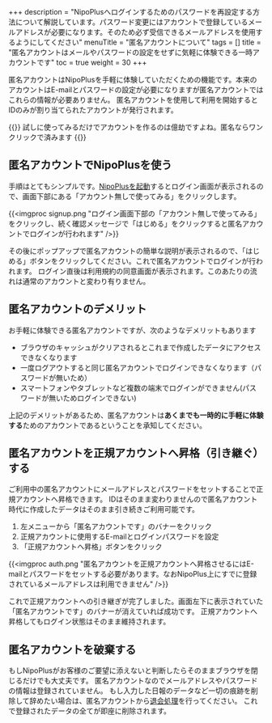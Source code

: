 +++
description = "NipoPlusへログインするためのパスワードを再設定する方法について解説しています。パスワード変更にはアカウントで登録しているメールアドレスが必要になります。そのため必ず受信できるメールアドレスを使用するようにしてください"
menuTitle = "匿名アカウントについて"
tags = []
title = "匿名アカウントはメールやパスワードの設定をせずに気軽に体験できる一時アカウントです"
toc = true
weight = 30
+++

匿名アカウントはNipoPlusを手軽に体験していただくための機能です。本来のアカウントはE-mailとパスワードの設定が必要になりますが匿名アカウントではこれらの情報が必要ありません。
匿名アカウントを使用して利用を開始するとIDのみが割り当てられたアカウントが発行されます。

{{<alice pos="right" icon="ok">}}
試しに使ってみるだけでアカウントを作るのは億劫ですよね。匿名ならワンクリックで済みます
{{</alice>}}

## 匿名アカウントでNipoPlusを使う

手順はとてもシンプルです。[NipoPlusを起動](https://nipo-plus.web.app/)するとログイン画面が表示されるので、画面下部にある「アカウント無しで使ってみる」をクリックします。

{{<imgproc signup.png "ログイン画面下部の「アカウント無しで使ってみる」をクリックし、続く確認メッセージで「はじめる」をクリックすると匿名アカウントでログインが行われます" />}}

その後にポップアップで匿名アカウントの簡単な説明が表示されるので、「はじめる」ボタンをクリックしてください。これで匿名アカウントでログインが行われます。
ログイン直後は利用規約の同意画面が表示されます。このあたりの流れは通常のアカウントと変わり有りません。

## 匿名アカウントのデメリット

お手軽に体験できる匿名アカウントですが、次のようなデメリットもあります

- ブラウザのキャッシュがクリアされるとこれまで作成したデータにアクセスできなくなります
- 一度ログアウトすると同じ匿名アカウントでログインできなくなります（パスワードが無いため）
- スマートフォンやタブレットなど複数の端末でログインができません(パスワードが無いためログインできない)

上記のデメリットがあるため、匿名アカウントは**あくまでも一時的に手軽に体験する**ためのアカウントであるということを承知してください。

## 匿名アカウントを正規アカウントへ昇格（引き継ぐ）する

ご利用中の匿名アカウントにメールアドレスとパスワードをセットすることで正規アカウントへ昇格できます。
IDはそのまま変わりませんので匿名アカウント時代に作成したデータはそのまま引き続きご利用可能です。

1. 左メニューから「匿名アカウントです」のバナーをクリック
1. 正規アカウントに使用するE-mailとログインパスワードを設定
1. 「正規アカウントへ昇格」ボタンをクリック

{{<imgproc auth.png "匿名アカウントを正規アカウントへ昇格させるにはE-mailとパスワードをセットする必要があります。なおNipoPlus上にすでに登録されているメールアドレスは利用できません" />}}

これで正規アカウントへの引き継ぎが完了しました。画面左下に表示されていた「匿名アカウントです」のバナーが消えていれば成功です。
正規アカウントへ昇格してもログイン状態はそのまま維持されます。

## 匿名アカウントを破棄する

もしNipoPlusがお客様のご要望に添えないと判断したらそのままブラウザを閉じるだけでも大丈夫です。
匿名アカウントなのでメールアドレスやパスワードの情報は登録されていません。
もし入力した日報のデータなど一切の痕跡を削除して辞めたい場合は、匿名アカウントから[退会処理](/remove/org/)を行ってください。
これで登録されたデータの全てが即座に削除されます。
